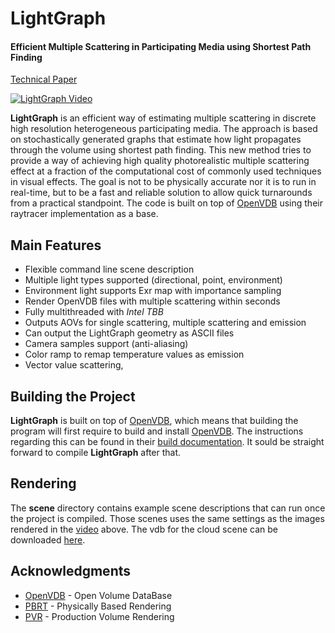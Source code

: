 # LightGraph
#### Efficient Multiple Scattering in Participating Media using Shortest Path Finding

[Technical Paper](https://drive.google.com/file/d/1gPweA_EjzZ-LnGEMgiLaPmhjSYhiB6nC/view?usp=sharing)

[![LightGraph Video](https://img.youtube.com/vi/BEbdy-7v5cE/0.jpg)](https://www.youtube.com/watch?v=BEbdy-7v5cE)

**LightGraph** is an efficient way of estimating multiple scattering in
discrete high resolution heterogeneous participating media. The approach is based on stochastically generated graphs that estimate how light propagates through the volume using shortest path finding. This new method tries to provide a way of achieving high quality photorealistic multiple scattering effect at a fraction of the computational cost of commonly used techniques in visual effects. The goal is not to be physically accurate nor it is to run in real-time, but to be a fast and reliable solution to allow quick turnarounds from a practical standpoint. The code is built on top of [OpenVDB](https://github.com/AcademySoftwareFoundation/openvdb) using their raytracer implementation as a base.

## Main Features

* Flexible command line scene description
* Multiple light types supported (directional, point, environment)
* Environment light supports Exr map with importance sampling
* Render OpenVDB files with multiple scattering within seconds
* Fully multithreaded with *Intel TBB*
* Outputs AOVs for single scattering, multiple scattering and emission
* Can output the LightGraph geometry as ASCII files
* Camera samples support (anti-aliasing)
* Color ramp to remap temperature values as emission
* Vector value scattering,

## Building the Project

**LightGraph** is built on top of [OpenVDB](https://github.com/AcademySoftwareFoundation/openvdb), which means that building the program will first require to build and install [OpenVDB](https://github.com/AcademySoftwareFoundation/openvdb). The instructions regarding this can be found in their [build documentation](https://www.openvdb.org/documentation/doxygen/build.html). It sould be straight forward to compile **LightGraph** after that.

## Rendering

The **scene** directory contains example scene descriptions that can run once the project is compiled. Those scenes uses the same settings as the images rendered in the [video](https://www.youtube.com/watch?v=BEbdy-7v5cE) above. The vdb for the cloud scene can be downloaded [here](https://www.technology.disneyanimation.com/clouds).

## Acknowledgments

* [OpenVDB](https://github.com/AcademySoftwareFoundation/openvdb) - Open Volume DataBase
* [PBRT](https://github.com/mmp/pbrt-v3/) - Physically Based Rendering
* [PVR](https://github.com/pvrbook/pvr) - Production Volume Rendering
